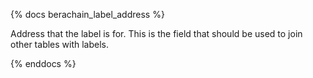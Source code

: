 {% docs berachain_label_address %}

Address that the label is for. This is the field that should be used to join other tables with labels. 

{% enddocs %}